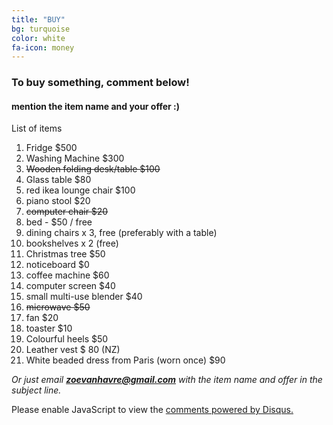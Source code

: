 ```yaml
---
title: "BUY"
bg: turquoise
color: white
fa-icon: money
---
```


### To buy something, comment below!


#### mention the item name and your offer :)

List of items

1. Fridge $500
2. Washing Machine $300
3. ~~Wooden folding desk/table $100~~
4. Glass table $80
5. red ikea lounge chair $100
6. piano stool $20
7. ~~computer chair $20~~
8. bed - $50 / free
9. dining chairs x 3, free (preferably with a table)
10. bookshelves x 2 (free)
10. Christmas tree $50
11. noticeboard $0
12. coffee machine $60
13. computer screen $40
14. small multi-use blender $40
15. ~~microwave $50~~
16. fan  $20
17. toaster $10
18. Colourful heels $50
19. Leather vest $ 80 (NZ)
20. White beaded dress from Paris (worn once) $90



*Or just email **zoevanhavre@gmail.com** with the item name and offer in the subject line.*


<div id="disqus_thread"></div>
<script>
// /**
// * RECOMMENDED CONFIGURATION VARIABLES: EDIT AND UNCOMMENT THE SECTION BELOW TO INSERT DYNAMIC VALUES FROM YOUR PLATFORM OR CMS.
// * LEARN WHY DEFINING THESE VARIABLES IS IMPORTANT: https://disqus.com/admin/universalcode/#configuration-variables
// */
// /*
// var disqus_config = function () {
// this.page.url = http://zoevanhavre.github.io/; // Replace PAGE_URL with your page's canonical URL variable
// this.page.identifier = VGS; // Replace PAGE_IDENTIFIER with your page's unique identifier variable
// };
// */
(function() { // DON'T EDIT BELOW THIS LINE
var d = document, s = d.createElement('script');

s.src = '//zbvgs.disqus.com/embed.js';

s.setAttribute('data-timestamp', +new Date());
(d.head || d.body).appendChild(s);
})();
</script>
<noscript>Please enable JavaScript to view the <a href="https://disqus.com/?ref_noscript" rel="nofollow">comments powered by Disqus.</a></noscript>
